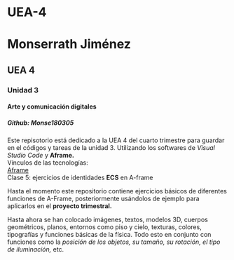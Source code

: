 # UEA-4
# Monserrath Jiménez 
## UEA 4
### Unidad 3
#### Arte y comunicación digitales 
##### Github: Monse180305
Este repisotorio está dedicado a la UEA 4 del cuarto trimestre para guardar en el códigos y tareas de la unidad 3. Utilizando los softwares de *Visual Studio Code* y **Aframe.**  
Vínculos de las tecnologías:  
[Aframe](https://aframe.io/)  
Clase 5: ejercicios de identidades **ECS** en A-frame 

Hasta el momento este repositorio contiene ejercicios básicos de diferentes funciones de A-Frame, posteriormente usándolos de ejemplo para aplicarlos en el **proyecto trimestral.** 

Hasta ahora se han colocado imágenes, textos, modelos 3D, cuerpos geométricos, planos, entornos como piso y cielo, texturas, colores, tipografías y funciones básicas de la física. Todo esto en conjunto con funciones como la *posición de los objetos, su tamaño, su rotación, el tipo de iluminación,* etc. 
